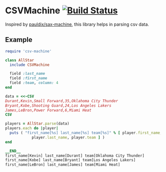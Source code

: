 # CSVMachine [![Build Status](https://travis-ci.org/drfeelngood/csv-machine.png)](https://travis-ci.org/drfeelngood/csv-machine)


Inspired by [pauldix/sax-machine](https://github.com/pauldix/sax-machine), this library helps in parsing csv data.

## Example

```ruby
require 'csv-machine'

class AllStar
  include CSVMachine

  field :last_name
  field :first_name
  field :team, column: 4
end

data = <<-CSV
Durant,Kevin,Small Forward,35,Oklahoma City Thunder
Bryant,Kobe,Shooting Guard,24,Los Angeles Lakers
James,LeBron,Power Forward,6,Miami Heat
CSV

players = AllStar.parse(data)
players.each do |player|
  puts ( "first_name[%s] last_name[%s] team[%s]" % [ player.first_name,
            player.last_name, player.team ] )
end

__END__
first_name[Kevin] last_name[Durant] team[Oklahoma City Thunder]
first_name[Kobe] last_name[Bryant] team[Los Angeles Lakers]
first_name[LeBron] last_name[James] team[Miami Heat]
```
